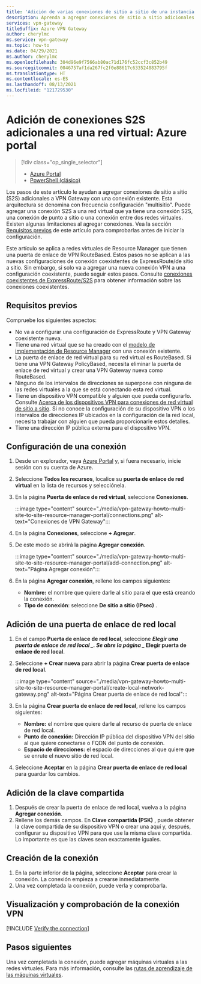 ```yaml
---
title: 'Adición de varias conexiones de sitio a sitio de una instancia de VPN Gateway a una red virtual: Azure Portal'
description: Aprenda a agregar conexiones de sitio a sitio adicionales a una instancia de VPN Gateway.
services: vpn-gateway
titleSuffix: Azure VPN Gateway
author: cherylmc
ms.service: vpn-gateway
ms.topic: how-to
ms.date: 04/29/2021
ms.author: cherylmc
ms.openlocfilehash: 304d96e9f7566ab80ac71d176fc52ccf3c852b49
ms.sourcegitcommit: 0046757af1da267fc2f0e88617c633524883795f
ms.translationtype: HT
ms.contentlocale: es-ES
ms.lasthandoff: 08/13/2021
ms.locfileid: "121729530"
---
```

# <a name="add-additional-s2s-connections-to-a-vnet-azure-portal"></a>Adición de conexiones S2S adicionales a una red virtual: Azure portal

> [!div class="op_single_selector"]
> * [Azure Portal](vpn-gateway-howto-multi-site-to-site-resource-manager-portal.md)
> * [PowerShell (clásico)](vpn-gateway-multi-site.md)
>

Los pasos de este artículo le ayudan a agregar conexiones de sitio a sitio (S2S) adicionales a VPN Gateway con una conexión existente. Esta arquitectura se denomina con frecuencia configuración "multisitio". Puede agregar una conexión S2S a una red virtual que ya tiene una conexión S2S, una conexión de punto a sitio o una conexión entre dos redes virtuales. Existen algunas limitaciones al agregar conexiones. Vea la sección [Requisitos previos](#before) de este artículo para comprobarlas antes de iniciar la configuración.

Este artículo se aplica a redes virtuales de Resource Manager que tienen una puerta de enlace de VPN RouteBased. Estos pasos no se aplican a las nuevas configuraciones de conexión coexistentes de ExpressRoute/de sitio a sitio. Sin embargo, si solo va a agregar una nueva conexión VPN a una configuración coexistente, puede seguir estos pasos. Consulte [conexiones coexistentes de ExpressRoute/S2S](../expressroute/expressroute-howto-coexist-resource-manager.md) para obtener información sobre las conexiones coexistentes.

## <a name="prerequisites"></a><a name="before"></a>Requisitos previos

Compruebe los siguientes aspectos:

* No va a configurar una configuración de ExpressRoute y VPN Gateway coexistente nueva.
* Tiene una red virtual que se ha creado con el [modelo de implementación de Resource Manager](../azure-resource-manager/management/deployment-models.md) con una conexión existente.
* La puerta de enlace de red virtual para su red virtual es RouteBased. Si tiene una VPN Gateway PolicyBased, necesita eliminar la puerta de enlace de red virtual y crear una VPN Gateway nueva como RouteBased.
* Ninguno de los intervalos de direcciones se superpone con ninguna de las redes virtuales a la que se está conectando esta red virtual.
* Tiene un dispositivo VPN compatible y alguien que pueda configurarlo. Consulte [Acerca de los dispositivos VPN para conexiones de red virtual de sitio a sitio](vpn-gateway-about-vpn-devices.md). Si no conoce la configuración de su dispositivo VPN o los intervalos de direcciones IP ubicados en la configuración de la red local, necesita trabajar con alguien que pueda proporcionarle estos detalles.
* Tiene una dirección IP pública externa para el dispositivo VPN.

## <a name="configure-a-connection"></a><a name="configure"></a>Configuración de una conexión

1. Desde un explorador, vaya [Azure Portal](https://portal.azure.com) y, si fuera necesario, inicie sesión con su cuenta de Azure.
1. Seleccione **Todos los recursos**, localice su **puerta de enlace de red virtual** en la lista de recursos y selecciónela.
1. En la página **Puerta de enlace de red virtual**, seleccione **Conexiones**.

   :::image type="content" source="./media/vpn-gateway-howto-multi-site-to-site-resource-manager-portal/connections.png" alt-text="Conexiones de VPN Gateway":::
1. En la página **Conexiones**, seleccione **+ Agregar**.
1. De este modo se abrirá la página **Agregar conexión**.

   :::image type="content" source="./media/vpn-gateway-howto-multi-site-to-site-resource-manager-portal/add-connection.png" alt-text="Página Agregar conexión":::
1. En la página **Agregar conexión**, rellene los campos siguientes:

   * **Nombre:** el nombre que quiere darle al sitio para el que está creando la conexión.
   * **Tipo de conexión**: seleccione **De sitio a sitio (IPsec)** .

## <a name="add-a-local-network-gateway"></a><a name="local"></a>Adición de una puerta de enlace de red local

1. En el campo **Puerta de enlace de red local**, seleccione **_Elegir una puerta de enlace de red local_ *_. Se abre la página _* Elegir puerta de enlace de red local**.
1. Seleccione **+ Crear nueva** para abrir la página **Crear puerta de enlace de red local**.

   :::image type="content" source="./media/vpn-gateway-howto-multi-site-to-site-resource-manager-portal/create-local-network-gateway.png" alt-text="Página Crear puerta de enlace de red local":::
1. En la página **Crear puerta de enlace de red local**, rellene los campos siguientes:

   * **Nombre:** el nombre que quiere darle al recurso de puerta de enlace de red local.
   * **Punto de conexión:** Dirección IP pública del dispositivo VPN del sitio al que quiere conectarse o FQDN del punto de conexión.
   * **Espacio de direcciones:** el espacio de direcciones al que quiere que se enrute el nuevo sitio de red local.
1. Seleccione **Aceptar** en la página **Crear puerta de enlace de red local** para guardar los cambios.

## <a name="add-the-shared-key"></a><a name="part3"></a>Adición de la clave compartida

1. Después de crear la puerta de enlace de red local, vuelva a la página **Agregar conexión**.
1. Rellene los demás campos. En **Clave compartida (PSK)** , puede obtener la clave compartida de su dispositivo VPN o crear una aquí y, después, configurar su dispositivo VPN para que use la misma clave compartida. Lo importante es que las claves sean exactamente iguales.

## <a name="create-the-connection"></a><a name="create"></a>Creación de la conexión

1. En la parte inferior de la página, seleccione **Aceptar** para crear la conexión. La conexión empieza a crearse inmediatamente.
1. Una vez completada la conexión, puede verla y comprobarla.

## <a name="view-and-verify-the-vpn-connection"></a><a name="verify"></a>Visualización y comprobación de la conexión VPN

[!INCLUDE [Verify the connection](../../includes/vpn-gateway-verify-connection-portal-include.md)]

## <a name="next-steps"></a>Pasos siguientes

Una vez completada la conexión, puede agregar máquinas virtuales a las redes virtuales. Para más información, consulte las [rutas de aprendizaje de las máquinas virtuales](/learn/paths/deploy-a-website-with-azure-virtual-machines/).
